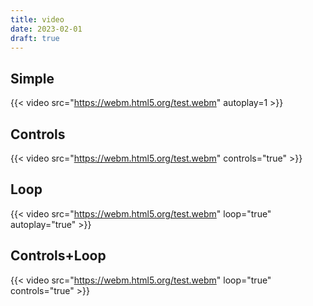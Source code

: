 ```yaml
---
title: video
date: 2023-02-01
draft: true
---
```


## Simple

{{< video src="https://webm.html5.org/test.webm" autoplay=1 >}}

## Controls

{{< video src="https://webm.html5.org/test.webm" controls="true" >}}


## Loop

{{< video src="https://webm.html5.org/test.webm" loop="true" autoplay="true" >}}

## Controls+Loop

{{< video src="https://webm.html5.org/test.webm" loop="true" controls="true" >}}
